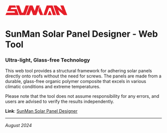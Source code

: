 <img src="https://github.com/calmense/SunManPanelDesign/blob/main/Sunman_logo.png" alt="SunMan Logo" width="200"/>

# SunMan Solar Panel Designer - Web Tool

### Ultra-light, Glass-free Technology

This web tool provides a structural framework for adhering solar panels directly onto roofs without the need for screws. The panels are made from a durable, glass-free organic polymer composite that excels in various climatic conditions and extreme temperatures.

Please note that the tool does not assume responsibility for any errors, and users are advised to verify the results independently.

**Link**: [SunMan Solar Panel Designer](https://sunman-arup-solar-panel-design_draft.streamlit.app/)

---

*August 2024*
